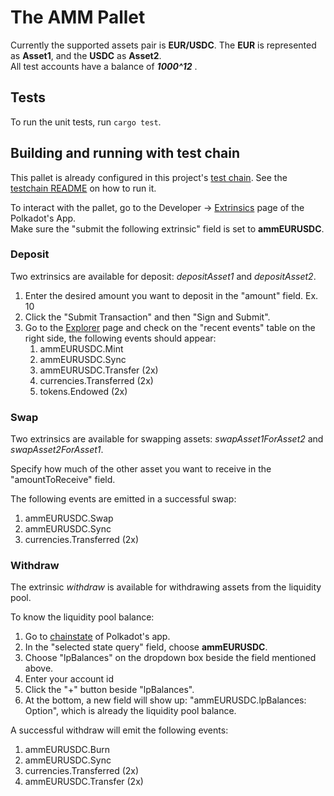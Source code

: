 # The AMM Pallet
 
Currently the supported assets pair is **EUR/USDC**. The **EUR** is represented as **Asset1**, and the **USDC** as **Asset2**.  
All test accounts have a balance of **_1000^12_** .

## Tests
To run the unit tests, run `cargo test`.

## Building and running with test chain
This pallet is already configured in this project's [test chain](../testchain). 
See the [testchain README](../testchain/README.md) on how to run it.  

To interact with the pallet, go to the Developer -> [Extrinsics](https://polkadot.js.org/apps/#/extrinsics) page of the Polkadot's App.   
Make sure the "submit the following extrinsic" field is set to **ammEURUSDC**.

### Deposit

Two extrinsics are available for deposit: _depositAsset1_ and _depositAsset2_.
1. Enter the desired amount you want to deposit in the "amount" field. Ex. 10
2. Click the "Submit Transaction" and then "Sign and Submit".
3. Go to the [Explorer](https://polkadot.js.org/apps/#/explorer) page and check on the "recent events" table on the right side, the following events should appear:
   1. ammEURUSDC.Mint
   2. ammEURUSDC.Sync
   3. ammEURUSDC.Transfer (2x)
   4. currencies.Transferred (2x)
   5. tokens.Endowed (2x)

### Swap

Two extrinsics are available for swapping assets: _swapAsset1ForAsset2_ and _swapAsset2ForAsset1_.  

Specify how much of the other asset you want to receive in the "amountToReceive" field.

The following events are emitted in a successful swap:
1. ammEURUSDC.Swap
2. ammEURUSDC.Sync
3. currencies.Transferred (2x)

### Withdraw

The extrinsic _withdraw_ is available for withdrawing assets from the liquidity pool.

To know the liquidity pool balance:
1. Go to [chainstate](https://polkadot.js.org/apps/#/chainstate) of Polkadot's app.
2. In the "selected state query" field, choose **ammEURUSDC**. 
3. Choose "lpBalances" on the dropdown box beside the field mentioned above.
4. Enter your account id
5. Click the "+" button beside "lpBalances".
6. At the bottom, a new field will show up: "ammEURUSDC.lpBalances: Option<u128>", which is already the liquidity pool balance.

A successful withdraw will emit the following events:
1. ammEURUSDC.Burn
2. ammEURUSDC.Sync
3. currencies.Transferred (2x)
4. ammEURUSDC.Transfer (2x)